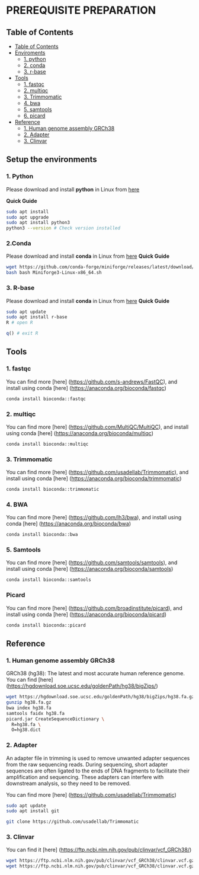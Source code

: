 # PREREQUISITE PREPARATION
## Table of Contents
  - [Table of Contents](#table-of-contents)
  - [Enviroments](#set-up-the-environment)
    - [1. python ](#1-python)
    - [2. conda](#2-conda)
    - [3. r-base](#3-r-base)
  - [Tools](#tools)
    - [1. fastqc ](#1-fastqc)
    - [2. multiqc](#2-multiqc)
    - [3. Trimmomatic](#3-trimmomatic)
    - [4. bwa ](#4-bwa)
    - [5. samtools](#5-samtools)
    - [6. picard](#6-picard)
- [Reference](#reference)
    - [1. Human genome assembly GRCh38 ](#1-GRCh38)
    - [2. Adapter](#2-adapter)
    - [3. Clinvar](#3-clinvar)

## Setup the environments
### 1. Python
Please download and install **python** in Linux from [here](https://discuss.python.org/t/install-python-3-11-9-on-ubuntu/51093) 

**Quick Guide**
```bash
sudo apt install
sudo apt upgrade
sudo apt install python3
python3 --version # Check version installed
```
### 2.Conda
Please download and install **conda** in Linux from [here](https://github.com/conda-forge/miniforge) 
**Quick Guide**
```bash
wget https://github.com/conda-forge/miniforge/releases/latest/download/Miniforge3-Linux-x86_64.sh
bash bash Miniforge3-Linux-x86_64.sh
```
### 3. R-base
Please download and install **conda** in Linux from [here](https://cran.r-project.org/bin/linux/ubuntu/fullREADME.html) 
**Quick Guide**
```bash
sudo apt update
sudo apt install r-base
R # open R
```
```r
q() # exit R
```

## Tools
### 1. fastqc
You can find more [here] (https://github.com/s-andrews/FastQC), and install using conda [here] (https://anaconda.org/bioconda/fastqc)

```bash
conda install bioconda::fastqc
```
### 2. multiqc
You can find more [here] (https://github.com/MultiQC/MultiQC), and install using conda [here] (https://anaconda.org/bioconda/multiqc)

```bash
conda install bioconda::multiqc
```
### 3. Trimmomatic
You can find more [here] (https://github.com/usadellab/Trimmomatic), and install using conda [here] (https://anaconda.org/bioconda/trimmomatic)

```bash
conda install bioconda::trimmomatic
```
### 4. BWA
You can find more [here] (https://github.com/lh3/bwa), and install using conda [here] (https://anaconda.org/bioconda/bwa)

```bash
conda install bioconda::bwa
```

### 5. Samtools
You can find more [here] (https://github.com/samtools/samtools), and install using conda [here] (https://anaconda.org/bioconda/samtools)

```bash
conda install bioconda::samtools
```

### Picard
You can find more [here] (https://github.com/broadinstitute/picard), and install using conda [here] (https://anaconda.org/bioconda/picard)

```bash
conda install bioconda::picard
```
## Reference
### 1. Human genome assembly GRCh38
GRCh38 (hg38): The latest and most accurate human reference genome. You can find [here] (https://hgdownload.soe.ucsc.edu/goldenPath/hg38/bigZips/)

```bash
wget https://hgdownload.soe.ucsc.edu/goldenPath/hg38/bigZips/hg38.fa.gz
gunzip hg38.fa.gz
bwa index hg38.fa
samtools faidx hg38.fa
picard.jar CreateSequenceDictionary \
  R=hg38.fa \
  O=hg38.dict
```
### 2. Adapter
An adapter file in trimming is used to remove unwanted adapter sequences from the raw sequencing reads. During sequencing, short adapter sequences are often ligated to the ends of DNA fragments to facilitate their amplification and sequencing. These adapters can interfere with downstream analysis, so they need to be removed.

You can find more [here] (https://github.com/usadellab/Trimmomatic)
```bash
sudo apt update
sudo apt install git

git clone https://github.com/usadellab/Trimmomatic
```

### 3. Clinvar
You can find it [here] (https://ftp.ncbi.nlm.nih.gov/pub/clinvar/vcf_GRCh38/)
```bash
wget https://ftp.ncbi.nlm.nih.gov/pub/clinvar/vcf_GRCh38/clinvar.vcf.gz
wget https://ftp.ncbi.nlm.nih.gov/pub/clinvar/vcf_GRCh38/clinvar.vcf.gz.tbi
```
